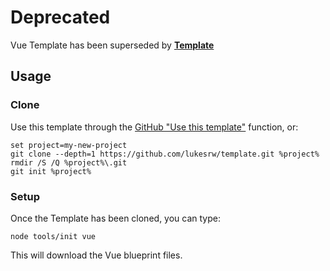# Deprecated

Vue Template has been superseded by **[Template](https://github.com/lukesrw/template)**

## Usage

### Clone

Use this template through the [GitHub "Use this template"](https://github.com/lukesrw/template/generate) function, or:

```
set project=my-new-project
git clone --depth=1 https://github.com/lukesrw/template.git %project%
rmdir /S /Q %project%\.git
git init %project%

```

### Setup

Once the Template has been cloned, you can type:

```
node tools/init vue

```

This will download the Vue blueprint files.
